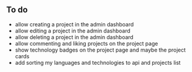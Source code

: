 ## To do

- allow creating a project in the admin dashboard
- allow editing a project in the admin dashboard
- allow deleting a project in the admin dashboard
- allow commenting and liking projects on the project page
- show technology badges on the project page and maybe the project cards
- add sorting my languages and technologies to api and projects list
